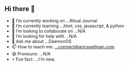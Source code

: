 ## Hi there 👋
<!-- -->
- 🔭 I’m currently working on ...Ritual Journal
- 🌱 I’m currently learning ...html, css, javascript, & python
- 👯 I’m looking to collaborate on ...N/A
- 🤔 I’m looking for help with ...N/A
- 💬 Ask me about ...DaemonOS
- 📫 How to reach me: ...connect@aricspellman.com
- 😄 Pronouns: ...N/A
- ⚡ Fun fact: ...I'm new.
